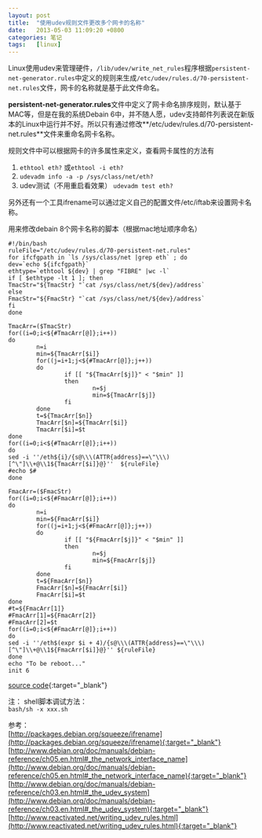 ```yaml
---
layout: post
title:  "使用udev规则文件更改多个网卡的名称"
date:   2013-05-03 11:09:20 +0800
categories: 笔记
tags:   [linux]
---
```

Linux使用udev来管理硬件，`/lib/udev/write_net_rules`程序根据`persistent-net-generator.rules`中定义的规则来生成`/etc/udev/rules.d/70-persistent-net.rules`文件，网卡的名称就是基于此文件命名。

**persistent-net-generator.rules**文件中定义了网卡命名排序规则，默认基于MAC等，但是在我的系统Debain 6中，并不随人愿，udev支持邮件列表说在新版本的Linux中运行并不好。所以只有通过修改**/etc/udev/rules.d/70-persistent-net.rules**文件来重命名网卡名称。

规则文件中可以根据网卡的许多属性来定义，查看网卡属性的方法有

1. `ethtool eth?`  或`ethtool -i eth?`
2. `udevadm info -a -p /sys/class/net/eth?`
3. udev测试（不用重启看效果） `udevadm test eth?`

另外还有一个工具ifrename可以通过定义自己的配置文件/etc/iftab来设置网卡名称。

用来修改debain 8个网卡名称的脚本（根据mac地址顺序命名）

    #!/bin/bash
    ruleFile="/etc/udev/rules.d/70-persistent-net.rules"
    for ifcfgpath in `ls /sys/class/net |grep eth` ; do
    dev=`echo ${ifcfgpath}`
    ethtype=`ethtool ${dev} | grep "FIBRE" |wc -l`
    if [ $ethtype -lt 1 ]; then
    TmacStr="${TmacStr} "`cat /sys/class/net/${dev}/address`
    else
    FmacStr="${FmacStr} "`cat /sys/class/net/${dev}/address`
    fi
    done

    TmacArr=($TmacStr)
    for((i=0;i<${#TmacArr[@]};i++))
    do
            n=i
            min=${TmacArr[$i]}
            for((j=i+1;j<${#TmacArr[@]};j++))
            do
                    if [[ "${TmacArr[$j]}" < "$min" ]]
                    then
                            n=$j
                            min=${TmacArr[$j]}
                    fi
            done
            t=${TmacArr[$n]}
            TmacArr[$n]=${TmacArr[$i]}
            TmacArr[$i]=$t
    done
    for((i=0;i<${#TmacArr[@]};i++))
    do
    sed -i ''/eth${i}/{s@\\\(ATTR{address}==\"\\\)[^\"]\\+@\\1${TmacArr[$i]}@}''  ${ruleFile}
    #echo $#
    done

    FmacArr=($FmacStr)
    for((i=0;i<${#FmacArr[@]};i++))
    do
            n=i
            min=${FmacArr[$i]}
            for((j=i+1;j<${#FmacArr[@]};j++))
            do
                    if [[ "${FmacArr[$j]}" < "$min" ]]
                    then
                            n=$j
                            min=${FmacArr[$j]}
                    fi
            done
            t=${FmacArr[$n]}
            FmacArr[$n]=${FmacArr[$i]}
            FmacArr[$i]=$t
    done
    #t=${FmacArr[1]}
    #FmacArr[1]=${FmacArr[2]}
    #FmacArr[2]=$t
    for((i=0;i<${#FmacArr[@]};i++))
    do
    sed -i ''/eth$(expr $i + 4)/{s@\\\(ATTR{address}==\"\\\)[^\"]\\+@\\1${FmacArr[$i]}@}'' ${ruleFile}
    done
    echo "To be reboot..."
    init 6

[source code](https://github.com/snowyxx/MyTest/tree/master/udev_network_interface_name_mac){:target="_blank"}    


注：
shell脚本调试方法：        
`bash/sh -x xxx.sh`

参考：             
[http://packages.debian.org/squeeze/ifrename](http://packages.debian.org/squeeze/ifrename){:target="_blank"}            
[http://www.debian.org/doc/manuals/debian-reference/ch05.en.html#_the_network_interface_name](http://www.debian.org/doc/manuals/debian-reference/ch05.en.html#_the_network_interface_name){:target="_blank"}                
[http://www.debian.org/doc/manuals/debian-reference/ch03.en.html#_the_udev_system](http://www.debian.org/doc/manuals/debian-reference/ch03.en.html#_the_udev_system){:target="_blank"}                  
[http://www.reactivated.net/writing_udev_rules.html](http://www.reactivated.net/writing_udev_rules.html){:target="_blank"}